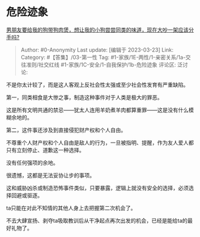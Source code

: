 # 危险迹象
[男朋友要给我的狗带狗肉煲，想让我的小狗尝尝同类的味道，现在大吵一架应该分手吗?](https://www.zhihu.com/question/589692108/answer/2950195202)

> Author: #0-Anonymity
> Last update: [编辑于 2023-03-23]
> Link:
> Category: #【答集】/03-第一性
> Tag: #1-家族/1E-两性/1-亲密关系/1a-交往准则/社交红线 #1-家族/1C-安全/1-自我保护/1b-危险迹象
> 评论区:
> 泛讨论:

不是你太计较了，而是这人客观上反社会性太强或至少社会性发育有严重缺陷。

第一，同类相食是大惨之事，制造这种事件对于人类是极大的罪恶。

这是所有文明共通的禁忌——犹太人连用羊奶煮羊肉都算重罪——这是没有什么模糊余地的。

第二，这件事还涉及到直接侵犯财产权和个人自由。

不尊重个人财产权和个人自由是敌人的行为，一旦被指明、提醒，作为友人爱人都只有立刻停止、道歉这一种选择。

没有任何强项的余地。

很遗憾，这都是无法妥协让步的事项。

这和威胁凶杀或制造恐怖事件类似，只要暴露，逻辑上就没有安全的选择，必须选择回避或驱逐。

ta只能在对此不知情的其他人身上去把握第二次机会了。

不去大肆宣扬、剥夺ta吸取教训后从干净起点再次出发的机会，已经是能给ta的最好礼物了。
